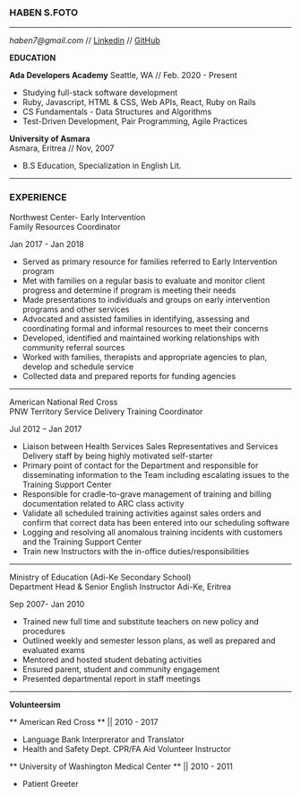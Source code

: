 ### **HABEN S.FOTO** ###
---
_haben7@gmail.com_ // [Linkedin](https://www.linkedin.com/in/haben-foto/) // [GitHub](https://github.com/HabenFoto)


**EDUCATION**

**Ada Developers Academy**
Seattle, WA // Feb. 2020 - Present
* Studying full-stack software development
* Ruby, Javascript, HTML & CSS, Web APIs, React, Ruby on Rails
* CS Fundamentals - Data Structures and Algorithms
* Test-Driven Development, Pair Programming, Agile Practices


**University of Asmara**	
Asmara, Eritrea // Nov, 2007
* B.S Education, Specialization in English Lit.


---
### **EXPERIENCE** ###

Northwest Center- Early Intervention            									   
Family Resources Coordinator
   
Jan 2017 - Jan 2018
   
* Served as primary resource for families referred to Early Intervention program
*	Met with families on a regular basis to evaluate and monitor client progress and  determine if program is meeting 
   their   needs
* Made presentations to individuals and groups on early intervention programs and other services
*	Advocated and assisted families in identifying, assessing and coordinating formal and informal resources to meet 
   their concerns
*	Developed, identified and maintained working relationships with community referral sources
*	Worked with families, therapists and appropriate agencies to plan, develop and schedule service
*	Collected data and prepared reports for funding agencies

---

American National Red Cross										                      
PNW Territory Service Delivery Training Coordinator		

Jul 2012 – Jan 2017

*	Liaison between Health Services Sales Representatives and Services Delivery staff by being highly motivated self-starter
*	Primary point of contact for the Department and responsible for disseminating information to the Team including escalating  issues to   the Training Support Center
*	Responsible for cradle-to-grave management of training and billing documentation related to ARC class activity
*	Validate all scheduled training activities against sales orders and confirm that correct data has been entered into our scheduling       software
*	Logging and resolving all anomalous training incidents with customers and the Training Support Center
*	Train new Instructors with the in-office duties/responsibilities

---

Ministry of Education (Adi-Ke Secondary School)   					 	                            
Department Head & Senior English Instructor
Adi-Ke, Eritrea

Sep 2007- Jan 2010

* Trained new full time and substitute teachers on new policy and procedures
*	Outlined weekly and semester lesson plans, as well as prepared and evaluated exams
*	Mentored and hosted student debating activities
*	Ensured parent, student and community engagement
* Presented departmental report in staff meetings

---

**Volunteersim**

** American Red Cross ** || 2010 - 2017

* Language Bank Interprerator and Translator 
* Health and Safety Dept. CPR/FA Aid Volunteer Instructor

** University of Washington Medical Center ** || 2010 - 2011
* Patient Greeter
